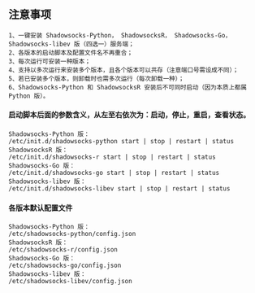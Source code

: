 ## 注意事项

    1、一键安装 Shadowsocks-Python， ShadowsocksR， Shadowsocks-Go， Shadowsocks-libev 版（四选一）服务端；
    2、各版本的启动脚本及配置文件名不再重合；
    3、每次运行可安装一种版本；
    4、支持以多次运行来安装多个版本，且各个版本可以共存（注意端口号需设成不同）；
    5、若已安装多个版本，则卸载时也需多次运行（每次卸载一种）；
    6、Shadowsocks-Python 和 ShadowsocksR 安装后不可同时启动（因为本质上都属 Python 版）。
#### 启动脚本后面的参数含义，从左至右依次为：启动，停止，重启，查看状态。

    Shadowsocks-Python 版：
    /etc/init.d/shadowsocks-python start | stop | restart | status
    ShadowsocksR 版：
    /etc/init.d/shadowsocks-r start | stop | restart | status
    Shadowsocks-Go 版：
    /etc/init.d/shadowsocks-go start | stop | restart | status
    Shadowsocks-libev 版：
    /etc/init.d/shadowsocks-libev start | stop | restart | status
#### 各版本默认配置文件
   
    Shadowsocks-Python 版：
    /etc/shadowsocks-python/config.json
    ShadowsocksR 版：
    /etc/shadowsocks-r/config.json
    Shadowsocks-Go 版：
    /etc/shadowsocks-go/config.json
    Shadowsocks-libev 版：
    /etc/shadowsocks-libev/config.json
